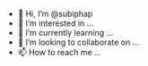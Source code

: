 - 👋 Hi, I’m @subiphap
- 👀 I’m interested in ...
- 🌱 I’m currently learning ...
- 💞️ I’m looking to collaborate on ...
- 📫 How to reach me ...

<!---
subiphap/subiphap is a ✨ special ✨ repository because its `README.md` (this file) appears on your GitHub profile.
You can click the Preview link to take a look at your changes.
--->
